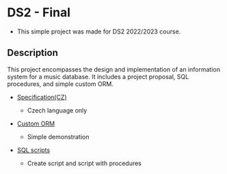 # DS2 - Final

- This simple project was made for DS2 2022/2023 course.



## Description

This project encompasses the design and implementation of an information system for a music database. It includes a project proposal, SQL procedures, and simple custom ORM.

- [Specification(CZ)](/specification.pdf)
  - Czech language only
  
- [Custom ORM](/src/main/java/min0139)
  - Simple demonstration

- [SQL scripts](/src/main/resources)
  - Create script and script with procedures
